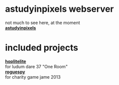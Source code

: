 # astudyinpixels webserver

not much to see here, at the moment  
**[astudyinpixels](http://astudyinpixels.com)**

# included projects

**[hoplitelite](http://astudyinpixels.com/ld37)**  
for ludum dare 37 "One Room"  
**[roguespy](http://astudyinpixels.com/roguespy)**  
for charity game jame 2013  
